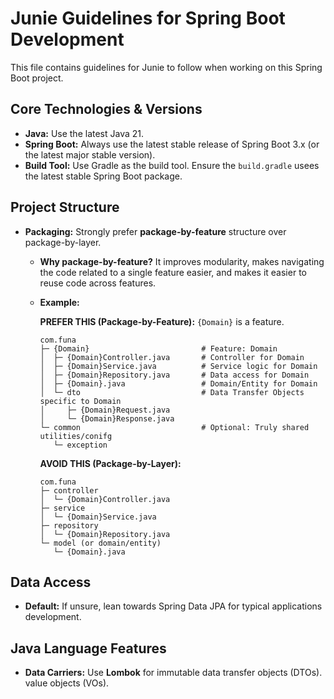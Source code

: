# Junie Guidelines for Spring Boot Development

This file contains guidelines for Junie to follow when working on this Spring Boot project.

## Core Technologies & Versions

- **Java:** Use the latest Java 21.
- **Spring Boot:** Always use the latest stable release of Spring Boot 3.x (or the latest major
  stable version).
- **Build Tool:** Use Gradle as the build tool. Ensure the `build.gradle` usees the latest stable
  Spring Boot package.

## Project Structure

* **Packaging:** Strongly prefer **package-by-feature** structure over package-by-layer.

    * **Why package-by-feature?** It improves modularity, makes navigating the code related to a
      single feature easier, and makes it easier to reuse code across features.

    * **Example:**

      **PREFER THIS (Package-by-Feature):** `{Domain}` is a feature.

      ```
      com.funa
      ├─ {Domain}                         # Feature: Domain
      │  ├─ {Domain}Controller.java       # Controller for Domain
      │  ├─ {Domain}Service.java          # Service logic for Domain
      │  ├─ {Domain}Repository.java       # Data access for Domain
      │  ├─ {Domain}.java                 # Domain/Entity for Domain
      │  └─ dto                           # Data Transfer Objects specific to Domain
      │     ├─ {Domain}Request.java
      │     └─ {Domain}Response.java
      └─ common                           # Optional: Truly shared utilities/conifg
         └─ exception
      ```

      **AVOID THIS (Package-by-Layer):**
      ```
      com.funa
      ├─ controller
      │  └─ {Domain}Controller.java
      ├─ service
      │  └─ {Domain}Service.java
      ├─ repository
      │  └─ {Domain}Repository.java
      └─ model (or domain/entity)
         └─ {Domain}.java
      ```

## Data Access

* **Default:** If unsure, lean towards Spring Data JPA for typical applications development.

## Java Language Features

* **Data Carriers:** Use **Lombok** for immutable data transfer objects (DTOs). value objects (VOs).